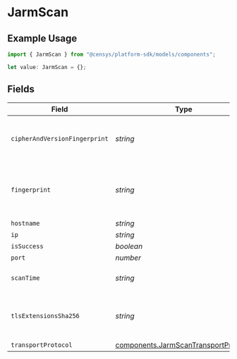 # JarmScan

## Example Usage

```typescript
import { JarmScan } from "@censys/platform-sdk/models/components";

let value: JarmScan = {};
```

## Fields

| Field                                                                                        | Type                                                                                         | Required                                                                                     | Description                                                                                  |
| -------------------------------------------------------------------------------------------- | -------------------------------------------------------------------------------------------- | -------------------------------------------------------------------------------------------- | -------------------------------------------------------------------------------------------- |
| `cipherAndVersionFingerprint`                                                                | *string*                                                                                     | :heavy_minus_sign:                                                                           | The first 30 character portion of the Jarm fingerprint.                                      |
| `fingerprint`                                                                                | *string*                                                                                     | :heavy_minus_sign:                                                                           | The 62 character Jarm fingerprint of the service.                                            |
| `hostname`                                                                                   | *string*                                                                                     | :heavy_minus_sign:                                                                           | N/A                                                                                          |
| `ip`                                                                                         | *string*                                                                                     | :heavy_minus_sign:                                                                           | N/A                                                                                          |
| `isSuccess`                                                                                  | *boolean*                                                                                    | :heavy_minus_sign:                                                                           | N/A                                                                                          |
| `port`                                                                                       | *number*                                                                                     | :heavy_minus_sign:                                                                           | N/A                                                                                          |
| `scanTime`                                                                                   | *string*                                                                                     | :heavy_minus_sign:                                                                           | The time the service was fingerprinted                                                       |
| `tlsExtensionsSha256`                                                                        | *string*                                                                                     | :heavy_minus_sign:                                                                           | The second 32 character portion of the Jarm fingerprint                                      |
| `transportProtocol`                                                                          | [components.JarmScanTransportProtocol](../../models/components/jarmscantransportprotocol.md) | :heavy_minus_sign:                                                                           | N/A                                                                                          |